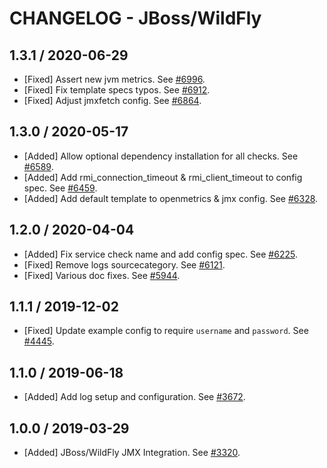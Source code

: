 # CHANGELOG - JBoss/WildFly

## 1.3.1 / 2020-06-29

* [Fixed] Assert new jvm metrics. See [#6996](https://github.com/DataDog/integrations-core/pull/6996).
* [Fixed] Fix template specs typos. See [#6912](https://github.com/DataDog/integrations-core/pull/6912).
* [Fixed] Adjust jmxfetch config. See [#6864](https://github.com/DataDog/integrations-core/pull/6864).

## 1.3.0 / 2020-05-17

* [Added] Allow optional dependency installation for all checks. See [#6589](https://github.com/DataDog/integrations-core/pull/6589).
* [Added] Add rmi_connection_timeout & rmi_client_timeout to config spec. See [#6459](https://github.com/DataDog/integrations-core/pull/6459).
* [Added] Add default template to openmetrics & jmx config. See [#6328](https://github.com/DataDog/integrations-core/pull/6328).

## 1.2.0 / 2020-04-04

* [Added] Fix service check name and add config spec. See [#6225](https://github.com/DataDog/integrations-core/pull/6225).
* [Fixed] Remove logs sourcecategory. See [#6121](https://github.com/DataDog/integrations-core/pull/6121).
* [Fixed] Various doc fixes. See [#5944](https://github.com/DataDog/integrations-core/pull/5944).

## 1.1.1 / 2019-12-02

* [Fixed] Update example config to require `username` and `password`. See [#4445](https://github.com/DataDog/integrations-core/pull/4445).

## 1.1.0 / 2019-06-18

* [Added] Add log setup and configuration. See [#3672](https://github.com/DataDog/integrations-core/pull/3672).

## 1.0.0 / 2019-03-29

* [Added] JBoss/WildFly JMX Integration. See [#3320](https://github.com/DataDog/integrations-core/pull/3320).

